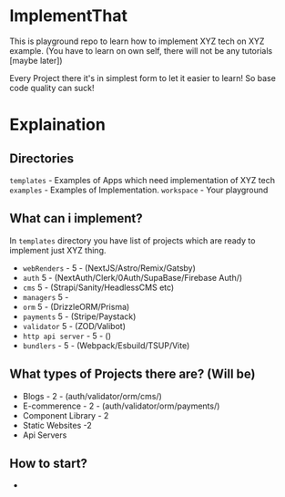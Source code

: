 # ImplementThat

This is playground repo to learn how to implement XYZ tech on XYZ example.
(You have to learn on own self, there will not be any tutorials [maybe later])

Every Project there it's in simplest form to let it easier to learn!
So base code quality can suck!

# Explaination

## Directories

`templates` - Examples of Apps which need implementation of XYZ tech
`examples` - Examples of Implementation.
`workspace` - Your playground

## What can i implement?

In `templates` directory you have list of projects which are ready to implement just XYZ thing.

- `webRenders` - 5 - (NextJS/Astro/Remix/Gatsby)
- `auth` 5 - (NextAuth/Clerk/0Auth/SupaBase/Firebase Auth/)
- `cms` 5 - (Strapi/Sanity/HeadlessCMS etc)
- `managers` 5 -
- `orm` 5 - (DrizzleORM/Prisma)
- `payments` 5 - (Stripe/Paystack)
- `validator` 5 - (ZOD/Valibot)
- `http api server` - 5 - ()
- `bundlers` - 5 - (Webpack/Esbuild/TSUP/Vite)

## What types of Projects there are? (Will be)

- Blogs - 2 - (auth/validator/orm/cms/)
- E-commerence - 2 - (auth/validator/orm/payments/)
- Component Library - 2
- Static Websites -2
- Api Servers

## How to start?

-
